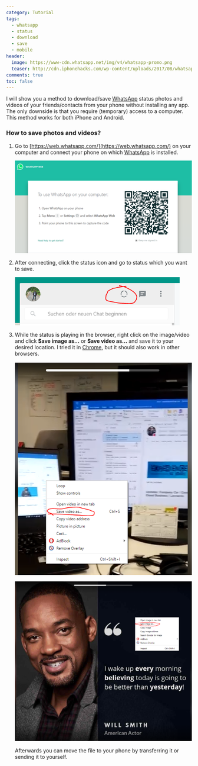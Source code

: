 ```yaml
---
category: Tutorial
tags: 
  - whatsapp
  - status
  - download
  - save
  - mobile
header:
  image: https://www-cdn.whatsapp.net/img/v4/whatsapp-promo.png
  teaser: http://cdn.iphonehacks.com/wp-content/uploads/2017/08/whatsapp-app-icon.jpg
comments: true
toc: false
---
```


I will show you a method to download/save [WhatsApp](https://www.whatsapp.com/) status photos and videos of your friends/contacts from your phone without installing any app. The only downside is that you require (temporary) access to a computer. This method works for both iPhone and Android.

### How to save photos and videos?

1. Go to [https://web.whatsapp.com/](https://web.whatsapp.com/) on your computer and connect your phone on which [WhatsApp](https://www.whatsapp.com/) is installed.

   ![WhatsApp web](\assets\images\posts\whatsappweb.PNG)

2. After connecting, click the status icon and go to status which you want to save. 

   ![WhatsApp web](\assets\images\posts\wa1.PNG)

3. While the status is playing in the browser, right click on the image/video and click **Save image as...** or **Save video as...** and save it to your desired location. I tried it in [Chrome](https://www.google.com/chrome/), but it should also work in other browsers.

   ![WhatsApp web](\assets\images\posts\wa2.PNG)

   ![WhatsApp web](\assets\images\posts\wa3.PNG)

   Afterwards you can move the file to your phone by transferring it or sending it to yourself.